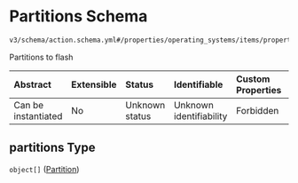 # Partitions Schema

```txt
v3/schema/action.schema.yml#/properties/operating_systems/items/properties/steps/items/properties/actions/items/oneOf/15/properties/fastboot:flash/properties/partitions
```

Partitions to flash

| Abstract            | Extensible | Status         | Identifiable            | Custom Properties | Additional Properties | Access Restrictions | Defined In                                                          |
| :------------------ | :--------- | :------------- | :---------------------- | :---------------- | :-------------------- | :------------------ | :------------------------------------------------------------------ |
| Can be instantiated | No         | Unknown status | Unknown identifiability | Forbidden         | Allowed               | none                | [device.schema.json*](../device.schema.json "open original schema") |

## partitions Type

`object[]` ([Partition](device-properties-operating-systems-operating-system-properties-steps-step-properties-group-step-action-oneof-fastbootflash-action-properties-fastbootflash-action-properties-partitions-partition.md))
